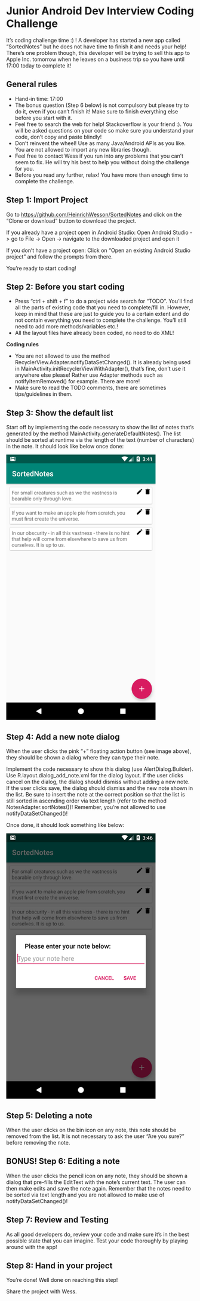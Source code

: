 # Junior Android Dev Interview Coding Challenge

It’s coding challenge time :) ! A developer has started a new app called “SortedNotes” but he does not have time to finish it and needs your help! There’s one problem though, this developer will be trying to sell this app to Apple Inc. tomorrow when he leaves on a business trip so you have until 17:00 today to complete it!

## General rules

- Hand-in time: 17:00
- The bonus question (Step 6 below) is not compulsory but please try to do it, even if you can’t finish it! Make sure to finish everything else before you start with it.
- Feel free to search the web for help! Stackoverflow is your friend :). You will be asked questions on your code so make sure you understand your code, don’t copy and paste blindly!
- Don’t reinvent the wheel! Use as many Java/Android APIs as you like. You are not allowed to import any new libraries though.
- Feel free to contact Wess if you run into any problems that you can’t seem to fix. He will try his best to help you without doing the challenge for you.
- Before you read any further, relax! You have more than enough time to complete the challenge.

## Step 1: Import Project

Go to https://github.com/HeinrichWesson/SortedNotes and click on the “Clone or download” button to download the project. 

If you already have a project open in Android Studio:
Open Android Studio -> go to File -> Open -> navigate to the downloaded project and open it

If you don’t have a project open: 
Click on “Open an existing Android Studio project” and follow the prompts from there.

You’re ready to start coding!

## Step 2: Before you start coding

- Press “ctrl + shift + f” to do a project wide search for “TODO”. You’ll find all the parts of existing code that you need to complete/fill in. However, keep in mind that these are just to guide you to a certain extent and do not contain everything you need to complete the challenge. You’ll still need to add more methods/variables etc.!
- All the layout files have already been coded, no need to do XML!

**Coding rules**
- You are not allowed to use the method RecyclerView.Adapter.notifyDataSetChanged(). It is already being used in MainActivity.initRecyclerViewWithAdapter(), that’s fine, don’t use it anywhere else please! 
Rather use Adapter methods such as notifyItemRemoved() for example. There are more!
- Make sure to read the TODO comments, there are sometimes tips/guidelines in them.

## Step 3: Show the default list

Start off by implementing the code necessary to show the list of notes that’s generated by the method MainActivity.generateDefaultNotes(). The list should be sorted at runtime via the length of the text (number of characters) in the note. It should look like below once done: 

<img src="app/src/main/res/drawable/default_list.png" width="400" />

## Step 4: Add a new note dialog

When the user clicks the pink “+” floating action button (see image above), they should be shown a dialog where they can type their note. 

Implement the code necessary to show this dialog (use AlertDialog.Builder). Use R.layout.dialog_add_note.xml for the dialog layout. 
If the user clicks cancel on the dialog, the dialog should dismiss without adding a new note.
If the user clicks save, the dialog should dismiss and the new note shown in the list. Be sure to insert the note at the correct position so that the list is still sorted in ascending order via text length (refer to the method NotesAdapter.sortNotes())! Remember, you’re not allowed to use notifyDataSetChanged()!

Once done, it should look something like below:

<img src="app/src/main/res/drawable/enter_note_dialog.png" width="400" />

## Step 5: Deleting a note

When the user clicks on the bin icon on any note, this note should be removed from the list. It is not necessary to ask the user “Are you sure?” before removing the note.

## BONUS! Step 6: Editing a note

When the user clicks the pencil icon on any note, they should be shown a dialog that pre-fills the EditText with the note’s current text. The user can then make edits and save the note again. Remember that the notes need to be sorted via text length and you are not allowed to make use of notifyDataSetChanged()!

## Step 7: Review and Testing

As all good developers do, review your code and make sure it’s in the best possible state that you can imagine. Test your code thoroughly by playing around with the app!

## Step 8: Hand in your project

You’re done! Well done on reaching this step! 

Share the project with Wess.
